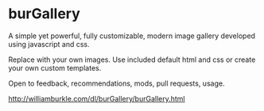 # burGallery

A simple yet powerful, fully customizable, modern image gallery developed using javascript and css.

Replace with your own images. Use included default html and css or create your own custom templates.

Open to feedback, recommendations, mods, pull requests, usage.


http://williamburkle.com/dl/burGallery/burGallery.html
